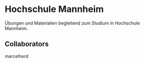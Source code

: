 # Hochschule Mannheim

Übungen und Materialien begleitend zum Studium in Hochschule Mannheim.

## Collaborators

marcelherd
